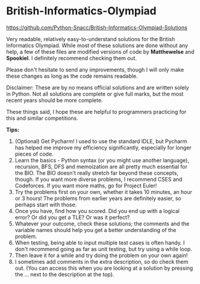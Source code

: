 <head> <meta name="google-site-verification" content="SPktn7x8SHEAhMLC1V6bOVMq0k77dhlj59GLf_rWySE" /> </head>

# British-Informatics-Olympiad


https://github.com/Python-Snacc/British-Informatics-Olympiad-Solutions

Very readable, relatively easy-to-understand solutions for the British Informatics Olympiad.
While most of these solutions are done without any help, a few of these files are modified versions of code by **Matthewelse** and **Spookiel**. I definitely recommend checking them out.

Please don't hesitate to send any improvements, though I will only make these changes as long as the code remains readable.

Disclaimer: These are by no means official solutions and are written solely in Python. Not all solutions are complete or give full marks, but the most recent years should be more complete.

These things said, I hope these are helpful to programmers practicing for this and similar competitions.

**Tips:**
<list>
  1. (Optional) Get Pycharm! I used to use the standard IDLE, but Pycharm has helped me improve my efficiency significantly, especially for longer pieces of code.
  2. Learn the basics - Python syntax (or you might use another language), recursion, BFS, DFS and memoization are all pretty much essential for the BIO. The BIO doesn't really stretch far beyond these concepts, though. If you want more diverse problems, I recommend CSES and Codeforces. If you want more maths, go for Project Euler!
  3. Try the problems first on your own, whether it takes 10 minutes, an hour or 3 hours! The problems from earlier years are definitely easier, so perhaps start with those.
  4. Once you have, find how you scored. Did you end up with a logical error? Or did you get a TLE? Or was it perfect?
  5. Whatever your outcome, check these solutions; the comments and the variable names should help you get a better understanding of the problem. 
  6. When testing, being able to input multiple test cases is often handy. I don't recommend going as far as unit testing, but try using a while loop.
  7. Then leave it for a while and try doing the problem on your own again!
  8. I sometimes add comments in the extra description, so do check them out. (You can access this when you are looking at a solution by pressing the ... next to the description at the top).
</list>
